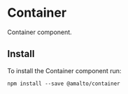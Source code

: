 # Container

Container component.

## Install

To install the Container component run:

```terminal
npm install --save @amalto/container
```
